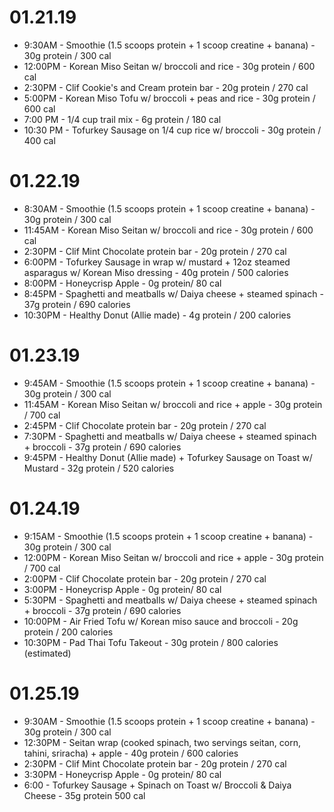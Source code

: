 # 01.21.19
* 9:30AM - Smoothie (1.5 scoops protein + 1 scoop creatine + banana) - 30g protein / 300 cal
* 12:00PM - Korean Miso Seitan w/ broccoli and rice - 30g protein / 600 cal
* 2:30PM - Clif Cookie's and Cream protein bar - 20g protein / 270 cal
* 5:00PM - Korean Miso Tofu w/ broccoli + peas and rice - 30g protein / 600 cal
* 7:00 PM - 1/4 cup trail mix - 6g protein / 180 cal
* 10:30 PM - Tofurkey Sausage on 1/4 cup rice w/ broccoli - 30g protein / 400 cal

# 01.22.19
* 8:30AM - Smoothie (1.5 scoops protein + 1 scoop creatine + banana) - 30g protein / 300 cal
* 11:45AM - Korean Miso Seitan w/ broccoli and rice - 30g protein / 600 cal
* 2:30PM - Clif Mint Chocolate protein bar - 20g protein / 270 cal
* 6:00PM - Tofurkey Sausage in wrap w/ mustard + 12oz steamed asparagus w/ Korean Miso dressing - 40g protein / 500 calories
* 8:00PM - Honeycrisp Apple - 0g protein/ 80 cal
* 8:45PM - Spaghetti and meatballs w/ Daiya cheese + steamed spinach - 37g protein / 690 calories
* 10:30PM - Healthy Donut (Allie made) - 4g protein / 200 calories

# 01.23.19
* 9:45AM - Smoothie (1.5 scoops protein + 1 scoop creatine + banana) - 30g protein / 300 cal
* 11:45AM - Korean Miso Seitan w/ broccoli and rice + apple - 30g protein / 700 cal
* 2:45PM - Clif Chocolate protein bar - 20g protein / 270 cal
* 7:30PM - Spaghetti and meatballs w/ Daiya cheese + steamed spinach + broccoli - 37g protein / 690 calories
* 9:45PM - Healthy Donut (Allie made) + Tofurkey Sausage on Toast w/ Mustard - 32g protein / 520 calories

# 01.24.19
* 9:15AM - Smoothie (1.5 scoops protein + 1 scoop creatine + banana) - 30g protein / 300 cal
* 12:00PM - Korean Miso Seitan w/ broccoli and rice + apple - 30g protein / 700 cal
* 2:00PM - Clif Chocolate protein bar - 20g protein / 270 cal
* 3:00PM - Honeycrisp Apple - 0g protein/ 80 cal
* 5:30PM - Spaghetti and meatballs w/ Daiya cheese + steamed spinach + broccoli - 37g protein / 690 calories
* 10:00PM - Air Fried Tofu w/ Korean miso sauce and broccoli - 20g protein / 200 calories
* 10:30PM - Pad Thai Tofu Takeout - 30g protein / 800 calories (estimated)

# 01.25.19
* 9:30AM - Smoothie (1.5 scoops protein + 1 scoop creatine + banana) - 30g protein / 300 cal
* 12:30PM - Seitan wrap (cooked spinach, two servings seitan, corn, tahini, sriracha) + apple - 40g protein / 600 calories
* 2:30PM - Clif Mint Chocolate protein bar - 20g protein / 270 cal
* 3:30PM - Honeycrisp Apple - 0g protein/ 80 cal
* 6:00 - Tofurkey Sausage + Spinach on Toast w/ Broccoli & Daiya Cheese - 35g protein 500 cal
